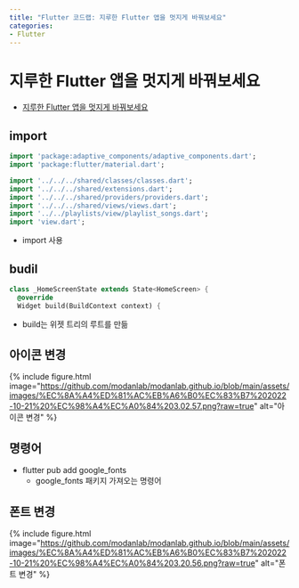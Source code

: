 ```yaml
---
title: "Flutter 코드랩: 지루한 Flutter 앱을 멋지게 바꿔보세요"
categories:
- Flutter
---
```


# 지루한 Flutter 앱을 멋지게 바꿔보세요

- [지루한 Flutter 앱을 멋지게 바꿔보세요](https://codelabs.developers.google.com/codelabs/flutter-boring-to-beautiful?hl=ko#0)


## import

```dart
import 'package:adaptive_components/adaptive_components.dart';
import 'package:flutter/material.dart';

import '../../../shared/classes/classes.dart';
import '../../../shared/extensions.dart';
import '../../../shared/providers/providers.dart';
import '../../../shared/views/views.dart';
import '../../playlists/view/playlist_songs.dart';
import 'view.dart';
```

- import 사용

## budil

```dart
class _HomeScreenState extends State<HomeScreen> {
  @override
  Widget build(BuildContext context) {
```

- build는 위젯 트리의 루트를 만듦

## 아이콘 변경

{% include figure.html image="https://github.com/modanlab/modanlab.github.io/blob/main/assets/images/%EC%8A%A4%ED%81%AC%EB%A6%B0%EC%83%B7%202022-10-21%20%EC%98%A4%EC%A0%84%203.02.57.png?raw=true" alt="아이콘 변경" %}


## 명령어

- flutter pub add google_fonts
  - google_fonts 패키지 가져오는 명령어

## 폰트 변경

{% include figure.html image="https://github.com/modanlab/modanlab.github.io/blob/main/assets/images/%EC%8A%A4%ED%81%AC%EB%A6%B0%EC%83%B7%202022-10-21%20%EC%98%A4%EC%A0%84%203.20.56.png?raw=true" alt="폰트 변경" %}

